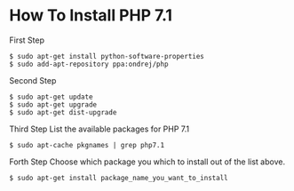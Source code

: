 # How To Install PHP 7.1

First Step
```{r, engine='bash', count_lines}
$ sudo apt-get install python-software-properties
$ sudo add-apt-repository ppa:ondrej/php
```
 
Second Step
```{r, engine='bash', count_lines}
$ sudo apt-get update
$ sudo apt-get upgrade
$ sudo apt-get dist-upgrade
```

Third Step List the available packages for PHP 7.1 
```{r, engine='bash', count_lines}
$ sudo apt-cache pkgnames | grep php7.1
```

Forth Step Choose which package you which to install out of the list above.
```{r, engine='bash', count_lines}
$ sudo apt-get install package_name_you_want_to_install
```